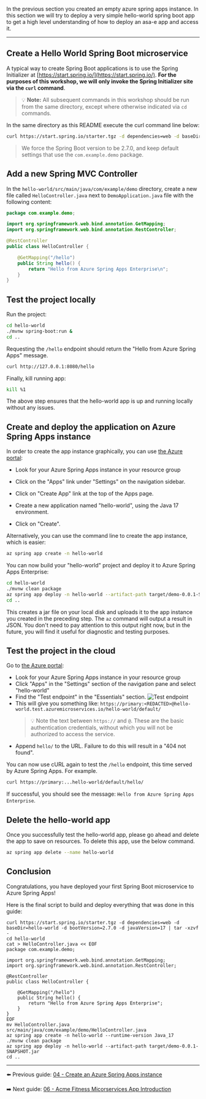 In the previous section you created an empty azure spring apps instance. In this section we will try to deploy a very simple hello-world spring boot app to get a high level understanding of how to deploy an asa-e app and access it. 

---

## Create a Hello World Spring Boot microservice

A typical way to create Spring Boot applications is to use the Spring Initializer at  [https://start.spring.io/](https://start.spring.io/). 
**For the purposes of this workshop, we will only invoke the Spring Initializer site via the `curl` command**.

>💡 __Note:__ All subsequent commands in this workshop should be run from the same directory, except where otherwise indicated via `cd` commands.

In the same directory as this README execute the curl command line below:

```bash
curl https://start.spring.io/starter.tgz -d dependencies=web -d baseDir=hello-world \ -d bootVersion=2.7.5 -d javaVersion=17 -d type=maven-project | tar -xzvf -
```

> We force the Spring Boot version to be 2.7.0, and keep default settings that use the `com.example.demo` package.

## Add a new Spring MVC Controller

In the `hello-world/src/main/java/com/example/demo` directory, create a
new file  called `HelloController.java` next to `DemoApplication.java` file with
the following content:

```java
package com.example.demo;

import org.springframework.web.bind.annotation.GetMapping;
import org.springframework.web.bind.annotation.RestController;

@RestController
public class HelloController {

    @GetMapping("/hello")
    public String hello() {
        return "Hello from Azure Spring Apps Enterprise\n";
    }
}
```

## Test the project locally

Run the project:

```bash
cd hello-world
./mvnw spring-boot:run &
cd ..
```

Requesting the `/hello` endpoint should return the "Hello from Azure Spring Apps" message.

```bash
curl http://127.0.0.1:8080/hello
```

Finally, kill running app:

```bash
kill %1
```
The above step ensures that the hello-world app is up and running locally without any issues.

## Create and deploy the application on Azure Spring Apps instance


In order to create the app instance graphically, you can use [the Azure portal](https://portal.azure.com/):

- Look for your Azure Spring Apps instance in your resource group
- Click on the "Apps" link under "Settings" on the navigation sidebar.
- Click on "Create App" link at the top of the Apps page.
- Create a new application named "hello-world", using the Java 17 environment.

- Click on "Create".

Alternatively, you can use the command line to create the app instance, which is easier:

```bash
az spring app create -n hello-world
```

You can now build your "hello-world" project and deploy it to Azure Spring Apps Enterprise:

```bash
cd hello-world
./mvnw clean package
az spring app deploy -n hello-world --artifact-path target/demo-0.0.1-SNAPSHOT.jar
cd ..
```

This creates a jar file on your local disk and uploads it to the app instance you created in the preceding step.  The `az` command will output a result in JSON.  You don't need to pay attention to this output right now, but in the future, you will find it useful for diagnostic and testing purposes.

## Test the project in the cloud

Go to [the Azure portal](https://portal.azure.com/):

- Look for your Azure Spring Apps instance in your resource group
- Click "Apps" in the "Settings" section of the navigation pane and select "hello-world"
- Find the "Test endpoint" in the "Essentials" section.
![Test endpoint](images/test-endpoint.png)
- This will give you something like:
  `https://primary:<REDACTED>@hello-world.test.azuremicroservices.io/hello-world/default/`
  >💡 Note the text between `https://` and `@`.  These are the basic authentication credentials, without which you will not be authorized to access the service.
- Append `hello/` to the URL.  Failure to do this will result in a "404 not found".

You can now use cURL again to test the `/hello` endpoint, this time served by Azure Spring Apps.  For example.

```bash
curl https://primary:...hello-world/default/hello/
```

If successful, you should see the message: `Hello from Azure Spring Apps Enterprise`.

## Delete the hello-world app
Once you successfully test the hello-world app, please go ahead and delete the app to save on resources. To delete this app, use the below command.

```bash
az spring app delete --name hello-world
```
## Conclusion

Congratulations, you have deployed your first Spring Boot microservice to Azure Spring Apps!

Here is the final script to build and deploy everything that was done in this guide:

```
curl https://start.spring.io/starter.tgz -d dependencies=web -d baseDir=hello-world -d bootVersion=2.7.0 -d javaVersion=17 | tar -xzvf -
cd hello-world
cat > HelloController.java << EOF
package com.example.demo;

import org.springframework.web.bind.annotation.GetMapping;
import org.springframework.web.bind.annotation.RestController;

@RestController
public class HelloController {

    @GetMapping("/hello")
    public String hello() {
        return "Hello from Azure Spring Apps Enterprise";
    }
}
EOF
mv HelloController.java src/main/java/com/example/demo/HelloController.java
az spring app create -n hello-world --runtime-version Java_17
./mvnw clean package
az spring app deploy -n hello-world --artifact-path target/demo-0.0.1-SNAPSHOT.jar
cd ..
```

---

⬅️ Previous guide: [04 - Create an Azure Spring Apps instance](../04-create-asa-e-instance/README.md)

➡️ Next guide: [06 - Acme Fitness Micorservices App Introduction](../06-polyglot-microservices-app-acme-fitness/README.md)
